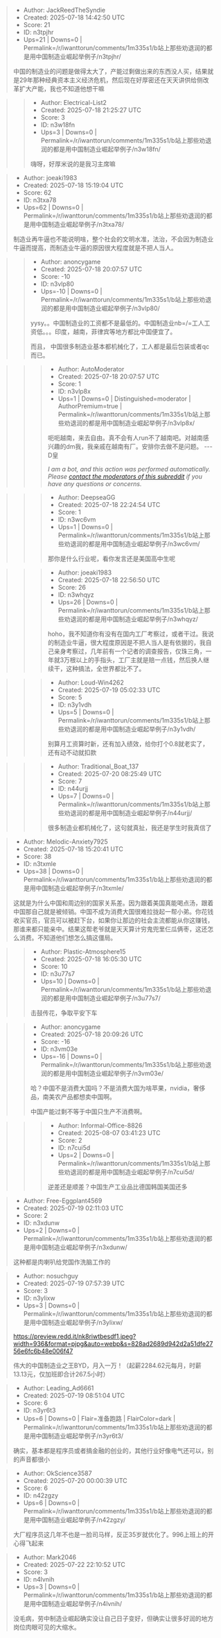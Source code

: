 > - Author: JackReedTheSyndie
> - Created: 2025-07-18 14:42:50 UTC
> - Score: 21
> - ID: n3tpjhr
> - Ups=21 | Downs=0 | Permalink=/r/iwanttorun/comments/1m335s1/b站上那些劝退润的都是用中国制造业崛起举例子/n3tpjhr/
>
> 中国的制造业的问题是做得太大了，产能过剩做出来的东西没人买，结果就是29年那种经典资本主义经济危机，然后现在好厚密还在天天讲供给侧改革扩大产能，我也不知道他想干嘛

>> - Author: Electrical-List2
>> - Created: 2025-07-18 21:25:27 UTC
>> - Score: 3
>> - ID: n3w18fn
>> - Ups=3 | Downs=0 | Permalink=/r/iwanttorun/comments/1m335s1/b站上那些劝退润的都是用中国制造业崛起举例子/n3w18fn/
>>
>> 嗨呀，好厚米说的是我习主席嘛

> - Author: joeaki1983
> - Created: 2025-07-18 15:19:04 UTC
> - Score: 62
> - ID: n3txa78
> - Ups=62 | Downs=0 | Permalink=/r/iwanttorun/comments/1m335s1/b站上那些劝退润的都是用中国制造业崛起举例子/n3txa78/
>
> 制造业再牛逼也不能说明啥，整个社会的文明水准，法治，不会因为制造业牛逼而提高，而制造业牛逼的原因很大程度就是不把人当人。

>> - Author: anoncygame
>> - Created: 2025-07-18 20:07:57 UTC
>> - Score: -10
>> - ID: n3vlp80
>> - Ups=-10 | Downs=0 | Permalink=/r/iwanttorun/comments/1m335s1/b站上那些劝退润的都是用中国制造业崛起举例子/n3vlp80/
>>
>> yysy。。中国制造业的工资都不是最低的。中国制造业nb=/=工人工资低。。。印度，越南，菲律宾等地方都比中国便宜了。
>> 
>> 而且， 中国很多制造业基本都机械化了，工人都是最后包装或者qc而已。

>>> - Author: AutoModerator
>>> - Created: 2025-07-18 20:07:57 UTC
>>> - Score: 1
>>> - ID: n3vlp8x
>>> - Ups=1 | Downs=0 | Distinguished=moderator | AuthorPremium=true | Permalink=/r/iwanttorun/comments/1m335s1/b站上那些劝退润的都是用中国制造业崛起举例子/n3vlp8x/
>>>
>>> 呃呃越南，来去自由。真不会有人run不了越南吧。对越南感兴趣的dm我，我亲戚在越南有厂。安排你去做不是问题。 ---D皇
>>> 
>>> *I am a bot, and this action was performed automatically. Please [contact the moderators of this subreddit](/message/compose/?to=/r/iwanttorun) if you have any questions or concerns.*

>>> - Author: DeepseaGG
>>> - Created: 2025-07-18 22:24:54 UTC
>>> - Score: 1
>>> - ID: n3wc6vm
>>> - Ups=1 | Downs=0 | Permalink=/r/iwanttorun/comments/1m335s1/b站上那些劝退润的都是用中国制造业崛起举例子/n3wc6vm/
>>>
>>> 那你是什么行业呢，看你发言还是美国高中生呢

>>> - Author: joeaki1983
>>> - Created: 2025-07-18 22:56:50 UTC
>>> - Score: 26
>>> - ID: n3whqyz
>>> - Ups=26 | Downs=0 | Permalink=/r/iwanttorun/comments/1m335s1/b站上那些劝退润的都是用中国制造业崛起举例子/n3whqyz/
>>>
>>> hoho，我不知道你有没有在国内工厂考察过，或者干过。我说的制造业牛逼，很大程度原因是不把人当人是有依据的，我自己亲身考察过，几年前有一个记者的调查报告，仅珠三角，一年就3万根以上的手指头，工厂主就是赔一点钱，然后换人继续干，这种搞法，全世界都比不了。

>>> - Author: Loud-Win4262
>>> - Created: 2025-07-19 05:02:33 UTC
>>> - Score: 5
>>> - ID: n3y1vdh
>>> - Ups=5 | Downs=0 | Permalink=/r/iwanttorun/comments/1m335s1/b站上那些劝退润的都是用中国制造业崛起举例子/n3y1vdh/
>>>
>>> 别算月工资算时新，还有加入绩效，给你打个0.8就老实了，还有动不动就扣款

>>> - Author: Traditional_Boat_137
>>> - Created: 2025-07-20 08:25:49 UTC
>>> - Score: 7
>>> - ID: n44urjj
>>> - Ups=7 | Downs=0 | Permalink=/r/iwanttorun/comments/1m335s1/b站上那些劝退润的都是用中国制造业崛起举例子/n44urjj/
>>>
>>> 很多制造业都机械化了，这句就真扯，我还是学生时我真信了

> - Author: Melodic-Anxiety7925
> - Created: 2025-07-18 15:20:41 UTC
> - Score: 38
> - ID: n3txmle
> - Ups=38 | Downs=0 | Permalink=/r/iwanttorun/comments/1m335s1/b站上那些劝退润的都是用中国制造业崛起举例子/n3txmle/
>
> 这就是为什么中国和周边别的国家关系差。因为跟着美国真能喝点汤，跟着中国那自己就是被倾销。中国不成为消费大国很难拉拢起一帮小弟。你花钱收买官员，官员可以被赶下台，如果你让那边的社会主流都能从你这赚钱，那谁来都只能亲中。结果这帮老爷就是天天算计穷鬼兜里仨瓜俩枣，这还怎么消费。不知道他们想怎么搞这僵局。

>> - Author: Plastic-Atmosphere15
>> - Created: 2025-07-18 16:05:30 UTC
>> - Score: 10
>> - ID: n3u77s7
>> - Ups=10 | Downs=0 | Permalink=/r/iwanttorun/comments/1m335s1/b站上那些劝退润的都是用中国制造业崛起举例子/n3u77s7/
>>
>> 击鼓传花，争取平安下车

>> - Author: anoncygame
>> - Created: 2025-07-18 20:09:26 UTC
>> - Score: -16
>> - ID: n3vm03e
>> - Ups=-16 | Downs=0 | Permalink=/r/iwanttorun/comments/1m335s1/b站上那些劝退润的都是用中国制造业崛起举例子/n3vm03e/
>>
>> 哈？中国不是消费大国吗？不是消费大国为啥苹果，nvidia，奢侈品，南美农产品都想卖中国啊。
>> 
>> 中国产能过剩不等于中国只生产不消费啊。

>>> - Author: Informal-Office-8826
>>> - Created: 2025-08-07 03:41:23 UTC
>>> - Score: 2
>>> - ID: n7cui5d
>>> - Ups=2 | Downs=0 | Permalink=/r/iwanttorun/comments/1m335s1/b站上那些劝退润的都是用中国制造业崛起举例子/n7cui5d/
>>>
>>> 逆差还是顺差？中国生产工业品比德国韩国美国还多

> - Author: Free-Eggplant4569
> - Created: 2025-07-19 02:11:03 UTC
> - Score: 2
> - ID: n3xdunw
> - Ups=2 | Downs=0 | Permalink=/r/iwanttorun/comments/1m335s1/b站上那些劝退润的都是用中国制造业崛起举例子/n3xdunw/
>
> 这种都是肉喇叭给党国作洗脑工作的

> - Author: nosuchguy
> - Created: 2025-07-19 07:57:39 UTC
> - Score: 3
> - ID: n3ylixw
> - Ups=3 | Downs=0 | Permalink=/r/iwanttorun/comments/1m335s1/b站上那些劝退润的都是用中国制造业崛起举例子/n3ylixw/
>
> https://preview.redd.it/nk8riwtbesdf1.jpeg?width=936&format=pjpg&auto=webp&s=828ad2689d942d2a51dfe2756e6fc6b48e006f47
> 
> 伟大的中国制造业之王BYD，月入一万！（起薪2284.62元每月，时薪13.13元，仅加班即合计267.5小时）

> - Author: Leading_Ad6661
> - Created: 2025-07-19 08:51:04 UTC
> - Score: 6
> - ID: n3yr6t3
> - Ups=6 | Downs=0 | Flair=准备跑路 | FlairColor=dark | Permalink=/r/iwanttorun/comments/1m335s1/b站上那些劝退润的都是用中国制造业崛起举例子/n3yr6t3/
>
> 确实，基本都是程序员或者搞金融的创业的，其他行业好像电气还可以，别的声音都很小

> - Author: OkScience3587
> - Created: 2025-07-20 00:00:39 UTC
> - Score: 6
> - ID: n42zgzy
> - Ups=6 | Downs=0 | Permalink=/r/iwanttorun/comments/1m335s1/b站上那些劝退润的都是用中国制造业崛起举例子/n42zgzy/
>
> 大厂程序员这几年不也是一脸司马样，反正35岁就优化了。996上班上的开心得飞起来

> - Author: Mark2046
> - Created: 2025-07-22 22:10:52 UTC
> - Score: 3
> - ID: n4lvnih
> - Ups=3 | Downs=0 | Permalink=/r/iwanttorun/comments/1m335s1/b站上那些劝退润的都是用中国制造业崛起举例子/n4lvnih/
>
> 没毛病，劳中制造业崛起确实没让自己日子变好，但确实让很多好润的地方岗位肉眼可见的大缩水。
